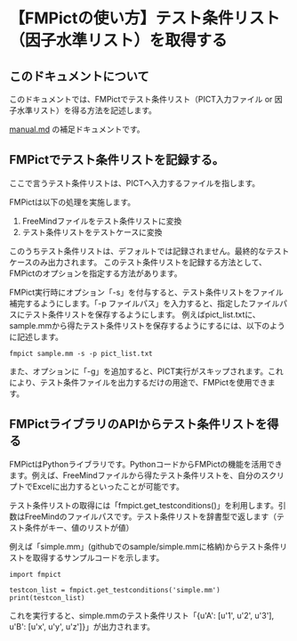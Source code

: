# 【FMPictの使い方】テスト条件リスト（因子水準リスト）を取得する

## このドキュメントについて

このドキュメントでは、FMPictでテスト条件リスト（PICT入力ファイル or 因子水準リスト）を得る方法を記述します。

[manual.md](manual.md) の補足ドキュメントです。

## FMPictでテスト条件リストを記録する。

ここで言うテスト条件リストは、PICTへ入力するファイルを指します。

FMPictは以下の処理を実施します。

1. FreeMindファイルをテスト条件リストに変換
2. テスト条件リストをテストケースに変換

このうちテスト条件リストは、デフォルトでは記録されません。最終的なテストケースのみ出力されます。
このテスト条件リストを記録する方法として、FMPictのオプションを指定する方法があります。

FMPict実行時にオプション「-s」を付与すると、テスト条件リストをファイル補完するようにします。「-p ファイルパス」を入力すると、指定したファイルパスにテスト条件リストを保存するようにします。
例えばpict_list.txtに、sample.mmから得たテスト条件リストを保存するようにするには、以下のように記述します。

```
fmpict sample.mm -s -p pict_list.txt
```

また、オプションに「-g」を追加すると、PICT実行がスキップされます。これにより、テスト条件ファイルを出力するだけの用途で、FMPictを使用できます。


## FMPictライブラリのAPIからテスト条件リストを得る

FMPictはPythonライブラリです。PythonコードからFMPictの機能を活用できます。例えば、FreeMindファイルから得たテスト条件リストを、自分のスクリプトでExcelに出力するといったことが可能です。

テスト条件リストの取得には「fmpict.get_testconditions()」を利用します。引数はFreeMindのファイルパスです。テスト条件リストを辞書型で返します（テスト条件がキー、値のリストが値）

例えば「simple.mm」(githubでのsample/simple.mmに格納)からテスト条件リストを取得するサンプルコードを示します。

```
import fmpict

testcon_list = fmpict.get_testconditions('simple.mm')
print(testcon_list)
```

これを実行すると、simple.mmのテスト条件リスト「{u'A': [u'1', u'2', u'3'], u'B': [u'x', u'y', u'z']}」が出力されます。

